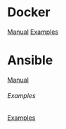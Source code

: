 # Docker
[Manual](https://github.com/Kabanus/nix/blob/master/content/manuals/docker.md)
[Examples](https://github.com/Kabanus/nix/tree/master/content/examples/docker)
# Ansible
[Manual](https://github.com/Kabanus/nix/blob/master/content/manuals/docker.md)
###### Examples
[Examples](https://github.com/Kabanus/nix/tree/master/content/examples/ansible)
